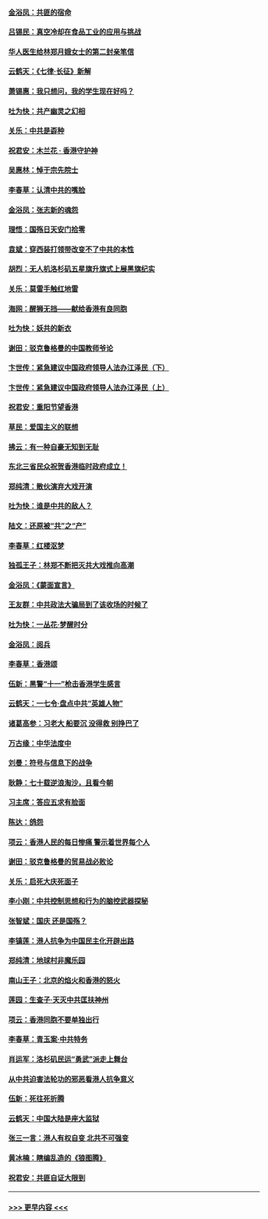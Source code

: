 #### [金浴凤：共匪的宿命](../pages/nsc993/n11586383.md?t=10150744) 
#### [吕锡民：真空冷却在食品工业的应用与挑战](../pages/nsc993/n11585819.md?t=10150744) 
#### [华人医生给林郑月娥女士的第二封亲笔信](../pages/nsc993/n11585124.md?t=10150744) 
#### [云鹤天：《七律·长征》新解](../pages/nsc993/n11584578.md?t=10150744) 
#### [萧锡惠：我只想问，我的学生现在好吗？](../pages/nsc993/n11583828.md?t=10150744) 
#### [吐为快：共产幽灵之幻相](../pages/nsc993/n11583224.md?t=10150744) 
#### [关乐：中共是孬种](../pages/nsc993/n11582099.md?t=10150744) 
#### [祝君安：木兰花 · 香港守护神](../pages/nsc993/n11581782.md?t=10150744) 
#### [吴惠林：悼于宗先院士](../pages/nsc993/n11580283.md?t=10150744) 
#### [李春草：认清中共的嘴脸](../pages/nsc993/n11579954.md?t=10150744) 
#### [金浴凤：张志新的魂怨](../pages/nsc993/n11579913.md?t=10150744) 
#### [理悟：国殇日天安门拾零](../pages/nsc993/n11579843.md?t=10150744) 
#### [袁斌：穿西装打领带改变不了中共的本性](../pages/nsc993/n11579814.md?t=10150744) 
#### [胡烈：无人机洛杉矶五星旗升旗式上展黑旗纪实](../pages/nsc993/n11579322.md?t=10150744) 
#### [关乐：莫雷手触红地雷](../pages/nsc993/n11577862.md?t=10150744) 
#### [海网：醒狮无挡——献给香港有良同胞](../pages/nsc993/n11577835.md?t=10150744) 
#### [吐为快：妖共的新衣](../pages/nsc993/n11577575.md?t=10150744) 
#### [谢田：驳克鲁格曼的中国教师爷论](../pages/nsc993/n11575034.md?t=10150744) 
#### [卞世传：紧急建议中国政府领导人法办江泽民（下）](../pages/nsc993/n11573390.md?t=10150744) 
#### [卞世传：紧急建议中国政府领导人法办江泽民（上）](../pages/nsc993/n11573208.md?t=10150744) 
#### [祝君安：重阳节望香港](../pages/nsc993/n11573190.md?t=10150744) 
#### [草民：爱国主义的联想](../pages/nsc993/n11572333.md?t=10150744) 
#### [拂云：有一种自豪无知到无耻](../pages/nsc993/n11572006.md?t=10150744) 
#### [东北三省民众祝贺香港临时政府成立！](../pages/nsc993/n11571215.md?t=10150744) 
#### [郑纯清：散伙演弃大戏开演](../pages/nsc993/n11570826.md?t=10150744) 
#### [吐为快：谁是中共的敌人？](../pages/nsc993/n11570817.md?t=10150744) 
#### [陆文：还原被“共”之“产”](../pages/nsc993/n11570798.md?t=10150744) 
#### [李春草：红楼沤梦](../pages/nsc993/n11569673.md?t=10150744) 
#### [独孤王子：林郑不断把灭共大戏推向高潮](../pages/nsc993/n11569381.md?t=10150744) 
#### [金浴凤：《蒙面宣言》](../pages/nsc993/n11569368.md?t=10150744) 
#### [王友群：中共政法大骗局到了该收场的时候了](../pages/nsc993/n11568940.md?t=10150744) 
#### [吐为快：一丛花‧梦醒时分](../pages/nsc993/n11567491.md?t=10150744) 
#### [金浴凤：阅兵](../pages/nsc993/n11567454.md?t=10150744) 
#### [李春草：香港颂](../pages/nsc993/n11567444.md?t=10150744) 
#### [伍新：黑警“十一”枪击香港学生感言](../pages/nsc993/n11567426.md?t=10150744) 
#### [云鹤天：一七令‧盘点中共“英雄人物”](../pages/nsc993/n11567091.md?t=10150744) 
#### [诸葛高参：习老大 船要沉 没得救 别挣巴了](../pages/nsc993/n11566976.md?t=10150744) 
#### [万古缘：中华法度中](../pages/nsc993/n11566726.md?t=10150744) 
#### [刘曼：符号与信息下的战争](../pages/nsc993/n11564655.md?t=10150744) 
#### [耿静：七十载逆浪淘沙，且看今朝](../pages/nsc993/n11564520.md?t=10150744) 
#### [习主席：答应五求有脸面](../pages/nsc993/n11563953.md?t=10150744) 
#### [陈达：鸽怨](../pages/nsc993/n11561879.md?t=10150744) 
#### [项云：香港人民的每日惨痛  警示着世界每个人](../pages/nsc993/n11559273.md?t=10150744) 
#### [谢田：驳克鲁格曼的贸易战必败论](../pages/nsc993/n11555840.md?t=10150744) 
#### [关乐：启死大庆死面子](../pages/nsc993/n11556823.md?t=10150744) 
#### [李小刚：中共控制思想和行为的脑控武器探秘](../pages/nsc993/n11556776.md?t=10150744) 
#### [张智斌：国庆  还是国殇？](../pages/nsc993/n11556617.md?t=10150744) 
#### [李镇莲：港人抗争为中国民主化开辟出路](../pages/nsc993/n11556570.md?t=10150744) 
#### [郑纯清：地球村非魔乐园](../pages/nsc993/n11555415.md?t=10150744) 
#### [南山王子：北京的焰火和香港的怒火](../pages/nsc993/n11555318.md?t=10150744) 
#### [莲园：生查子·天灭中共匡扶神州](../pages/nsc993/n11555302.md?t=10150744) 
#### [项云：香港同胞不要单独出行](../pages/nsc993/n11555276.md?t=10150744) 
#### [李春草：青玉案‧中共特务](../pages/nsc993/n11552356.md?t=10150744) 
#### [肖运军：洛杉矶民运“勇武”派走上舞台](../pages/nsc993/n11551595.md?t=10150744) 
#### [从中共迫害法轮功的邪恶看港人抗争意义](../pages/nsc993/n11540858.md?t=10150744) 
#### [伍新：死往死折腾](../pages/nsc993/n11550174.md?t=10150744) 
#### [云鹤天：中国大陆是座大监狱](../pages/nsc993/n11550155.md?t=10150744) 
#### [张三一言：港人有权自变 北共不可强变](../pages/nsc993/n11550132.md?t=10150744) 
#### [黄冰楠：瞎编乱造的《狼图腾》](../pages/nsc993/n11550082.md?t=10150744) 
#### [祝君安：共匪自证大限到](../pages/nsc993/n11550041.md?t=10150744) 

----
#### [ >>> 更早内容 <<< ](../indexes/nsc993-earlier.md)
